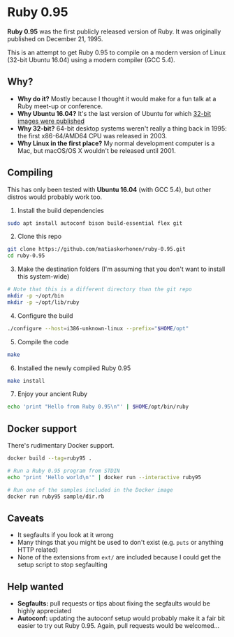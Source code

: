 # Ruby 0.95

**Ruby 0.95** was the first publicly released version of Ruby. It was originally published on December 21, 1995.

This is an attempt to get Ruby 0.95 to compile on a modern version of Linux (32-bit Ubuntu 16.04) using a modern compiler (GCC 5.4).

## Why?

- **Why do it?** Mostly because I thought it would make for a fun talk at a Ruby meet-up or conference.
- **Why Ubuntu 16.04?** It's the last version of Ubuntu for which [32-bit images were published](https://lists.ubuntu.com/archives/ubuntu-release/2017-September/004212.html)
- **Why 32-bit?** 64-bit desktop systems weren't really a thing back in 1995: the first x86-64/AMD64 CPU was released in 2003.
- **Why Linux in the first place?** My normal development computer is a Mac, but macOS/OS X wouldn't be released until 2001.

## Compiling

This has only been tested with **Ubuntu 16.04** (with GCC 5.4), but other distros would probably work too.

1. Install the build dependencies

```sh
sudo apt install autoconf bison build-essential flex git
```

2. Clone this repo

```sh
git clone https://github.com/matiaskorhonen/ruby-0.95.git
cd ruby-0.95
```

3. Make the destination folders (I'm assuming that you don't want to install this system-wide)

```sh
# Note that this is a different directory than the git repo
mkdir -p ~/opt/bin
mkdir -p ~/opt/lib/ruby
```

4. Configure the build

```sh
./configure --host=i386-unknown-linux --prefix="$HOME/opt"
```

5. Compile the code

```sh
make
```

6. Installed the newly compiled Ruby 0.95

```sh
make install
```

7. Enjoy your ancient Ruby

```sh
echo 'print "Hello from Ruby 0.95\n"' | $HOME/opt/bin/ruby
```

## Docker support

There's rudimentary Docker support.

```sh
docker build --tag=ruby95 .

# Run a Ruby 0.95 program from STDIN
echo "print 'Hello world\n'" | docker run --interactive ruby95

# Run one of the samples included in the Docker image
docker run ruby95 sample/dir.rb
```

## Caveats

- It segfaults if you look at it wrong
- Many things that you might be used to don't exist (e.g. `puts` or anything HTTP related)
- None of the extensions from `ext/` are included because I could get the setup script to stop segfaulting

## Help wanted

- **Segfaults:** pull requests or tips about fixing the segfaults would be highly appreciated
- **Autoconf:** updating the autoconf setup would probably make it a fair bit easier to try out Ruby 0.95. Again, pull requests would be welcomed…
